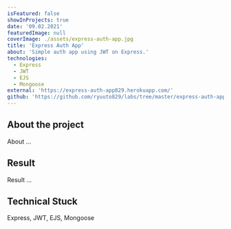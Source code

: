 ```yaml
---
isFeatured: false
showInProjects: true
date: '09.02.2021'
featuredImage: null
coverImage: ./assets/express-auth-app.jpg
title: 'Express Auth App'
about: 'Simple auth app using JWT on Express.'
technologies:
  - Express
  - JWT
  - EJS
  - Mongoose
external: 'https://express-auth-app829.herokuapp.com/'
github: 'https://github.com/ryuuto829/labs/tree/master/express-auth-app'
---
```


## About the project

About ...

## Result

Result ...

## Technical Stuck

Express, JWT, EJS, Mongoose
